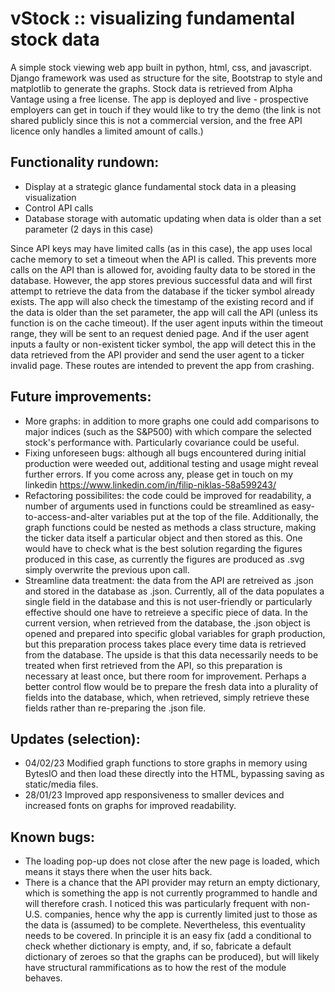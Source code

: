 # vStock :: visualizing fundamental stock data

A simple stock viewing web app built in python, html, css, and javascript. Django framework was used as structure for the site, Bootstrap to style and matplotlib to generate the graphs. Stock data is retrieved from Alpha Vantage using a free license. The app is deployed and live - prospective employers can get in touch if they would like to try the demo (the link is not shared publicly since this is not a commercial version, and the free API licence only handles a limited amount of calls.)

## Functionality rundown:

- Display at a strategic glance fundamental stock data in a pleasing visualization
- Control API calls
- Database storage with automatic updating when data is older than a set parameter (2 days in this case)

Since API keys may have limited calls (as in this case), the app uses local cache memory to set a timeout when the API is called. This prevents more calls on the API than is allowed for, avoiding faulty data to be stored in the database. However, the app stores previous successful data and will first attempt to retrieve the data from the database if the ticker symbol already exists. The app will also check the timestamp of the existing record and if the data is older than the set parameter, the app will call the API (unless its function is on the cache timeout). If the user agent inputs within the timeout range, they will be sent to an request denied page. And if the user agent inputs a faulty or non-existent ticker symbol, the app will detect this in the data retrieved from the API provider and send the user agent to a ticker invalid page. These routes are intended to prevent the app from crashing. 

## Future improvements:

- More graphs: in addition to more graphs one could add comparisons to major indices (such as the S&P500) with which compare the selected stock's performance with. Particularly covariance could be useful. 
- Fixing unforeseen bugs: although all bugs encountered during initial production were weeded out, additional testing and usage might reveal further errors. If you come across any, please get in touch on my linkedin https://www.linkedin.com/in/filip-niklas-58a599243/
- Refactoring possibilites: the code could be improved for readability, a number of arguments used in functions could be streamlined as easy-to-access-and-alter variables put at the top of the file. Additionally, the graph functions could be nested as methods a class structure, making the ticker data itself a particular object and then stored as this. One would have to check what is the best solution regarding the figures produced in this case, as currently the figures are produced as .svg simply overwrite the previous upon call. 
- Streamline data treatment: the data from the API are retreived as .json and stored in the database as .json. Currently, all of the data populates a single field in the database and this is not user-friendly or particularly effective should one have to retreieve a specific piece of data. In the current version, when retrieved from the database, the .json object is opened and prepared into specific global variables for graph production, but this preparation process takes place every time data is retrieved from the database. The upside is that this data necessarily needs to be treated when first retrieved from the API, so this preparation is necessary at least once, but there room for improvement. Perhaps a better control flow would be to prepare the fresh data into a plurality of fields into the database, which, when retrieved, simply retrieve these fields rather than re-preparing the .json file. 

## Updates (selection):

- 04/02/23 Modified graph functions to store graphs in memory using BytesIO and then load these directly into the HTML, bypassing saving as static/media files.
- 28/01/23 Improved app responsiveness to smaller devices and increased fonts on graphs for improved readability. 

## Known bugs:

- The loading pop-up does not close after the new page is loaded, which means it stays there when the user hits back.
- There is a chance that the API provider may return an empty dictionary, which is something the app is not currently programmed to handle and will therefore crash. I noticed this was particularly frequent with non-U.S. companies, hence why the app is currently limited just to those as the data is (assumed) to be complete. Nevertheless, this eventuality needs to be covered. In principle it is an easy fix (add a conditional to check whether dictionary is empty, and, if so, fabricate a default dictionary of zeroes so that the graphs can be produced), but will likely have structural rammifications as to how the rest of the module behaves. 